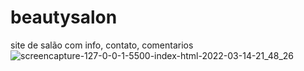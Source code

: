 # beautysalon
 
site de salão com info, contato, comentarios
![screencapture-127-0-0-1-5500-index-html-2022-03-14-21_48_26](https://user-images.githubusercontent.com/98287941/158284496-a34ccae5-0d04-4896-b514-dff9e60e2c94.png)
